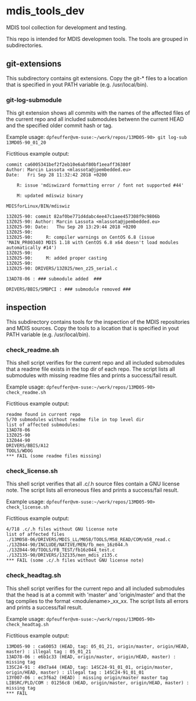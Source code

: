 # mdis_tools_dev
MDIS tool collection for development and testing.

This repo is intended for MDIS developmen tools.
The tools are grouped in subdirectories.

## git-extensions
This subdirectory contains git extensions.
Copy the git-\* files to a location that is specified in yout PATH variable (e.g. /usr/local/bin).

### git-log-submodule
This git extension shows all commits with the names of the affected files of the current repo and
all included submodules betwenn the current HEAD and the specified older commit hash or tag.

Example usage:
`dpfeuffer@vm-suse:~/work/repos/13MD05-90> git log-sub 13MD05-90_01_20`

Fictitious example output:
```
commit ca6005341bef2f2eb10e6abf80bf1eeaff36380f
Author: Marcin Lassota <mlassota@jpembedded.eu>
Date:   Fri Sep 28 11:32:42 2018 +0200

    R: issue 'mdiswizard formatting error / font not supported #44'
    
    M: updated mdiswiz binary

MDISforLinux/BIN/mdiswiz

13Z025-90: commit 82af0be771d4dabc4ee47c1aee457308f9c9806b
13Z025-90: Author: Marcin Lassota <mlassota@jpembedded.eu>
13Z025-90: Date:   Thu Sep 20 13:29:44 2018 +0200
13Z025-90: 
13Z025-90:     R: compiler warnings on CentOS 6.8 (issue 'MAIN_PR003403 MDIS 1.18 with CentOS 6.8 x64 doesn't load modules automatically #14')
13Z025-90:     
13Z025-90:     M: added proper casting
13Z025-90: 
13Z025-90: DRIVERS/13Z025/men_z25_serial.c

13AD78-06 : ### submodule added  ###

DRIVERS/BBIS/SMBPCI : ### submodule removed ###
```

## inspection

This subdirectory contains tools for the inspection of the MDIS repositories
and MDIS sources.
Copy the tools to a location that is specified in yout PATH variable (e.g. /usr/local/bin).

### check_readme.sh

This shell script verifies for the current repo and all included submodules that a readme file
exists in the top dir of each repo. The script lists all submodules with missing readme files
and prints a success/fail result.

Example usage:
`dpfeuffer@vm-suse:~/work/repos/13MD05-90> check_readme.sh`

Fictitious example output:
```
readme found in current repo
5/70 submodules without readme file in top level dir
list of affected submodules:
13AD78-06
13Z025-90
13Z044-90
DRIVERS/BBIS/A12
TOOLS/WDOG
*** FAIL (some readme files missing)
```

### check_license.sh

This shell script verifies that all .c/.h source files contain a GNU license note.
The script lists all erroneous files and prints a success/fail result.

Example usage:
`dpfeuffer@vm-suse:~/work/repos/13MD05-90> check_license.sh`

Fictitious example output:
```
4/718 .c/.h files without GNU license note
list of affected files
./13M058-06/DRIVERS/MDIS_LL/M058/TOOLS/M58_READ/COM/m58_read.c
./13Z044-90/INCLUDE/NATIVE/MEN/fb_men_16z044.h
./13Z044-90/TOOLS/FB_TEST/fb16z044_test.c
./13Z135-90/DRIVERS/13Z135/men_mdis_z135.c
*** FAIL (some .c/.h files without GNU license note)
```

### check_headtag.sh

This shell script verifies for the current repo and all included submodules that
the head is at a commit with 'master' and 'origin/master' and that the tag
complies to the format \<modulename\>_xx_xx.
The script lists all errors and prints a success/fail result.

Example usage:
`dpfeuffer@vm-suse:~/work/repos/13MD05-90> check_headtag.sh`

Fictitious example output:
```
13MD05-90 : ca60053 (HEAD, tag: 05_01_21, origin/master, origin/HEAD, master) : illegal tag : 05_01_21 
13AD78-06 : e6b1c33 (HEAD, origin/master, origin/HEAD, master) : missing tag
13SC24-91 : 49d7a44 (HEAD, tag: 14SC24-91_01_01, origin/master, origin/HEAD, master) : illegal tag : 14SC24-91_01_01 
13Y007-06 : ec3f6a2 (HEAD) : missing origin/master master tag
LIBSRC/PLD/COM : 01256c8 (HEAD, origin/master, origin/HEAD, master) : missing tag
*** FAIL
```